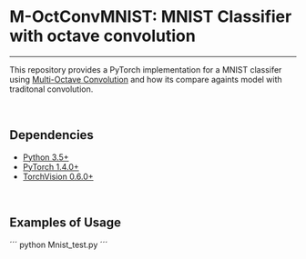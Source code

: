 # M-OctConvMNIST: MNIST Classifier with octave convolution 


--------------------------------------------------------------------------------
This repository provides a PyTorch implementation for a MNIST classifer using [Multi-Octave Convolution](https://github.com/ftobarm/M-OctConv-Pytorch) and how its compare againts model with traditonal convolution.


<br/>



## Dependencies
* [Python 3.5+](https://www.continuum.io/downloads)
* [PyTorch 1.4.0+](http://pytorch.org/)
* [TorchVision 0.6.0+](https://github.com/pytorch/vision)

<br/>

## Examples of Usage

´´´
python Mnist_test.py
´´´
